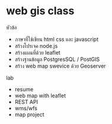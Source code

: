 # web gis class

หัวข้อ
* ภาษาที่ใช้เขียน html css และ javascript
* สร้างโปรเจค node.js 
* สร้างแผนที่ด้วย leaflet
* สร้างฐานข้อมูล PostgresSQL / PostGIS
* สร้าง web map swevice ด้วย Geoserver

lab 
* resume
* web map with leaflet
* REST API
* wms/wfs
* map project
